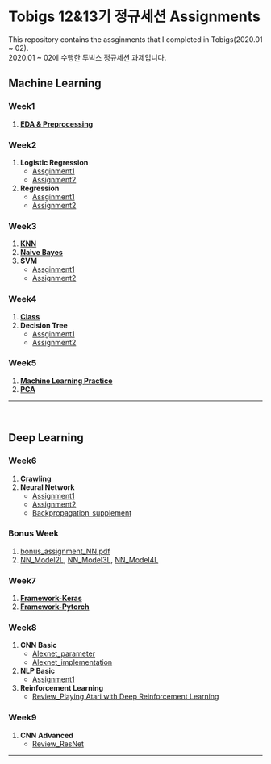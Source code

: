 # Tobigs 12&13기 정규세션 Assignments
  
This repository contains the assginments that I completed in Tobigs(2020.01 ~ 02).  
2020.01 ~ 02에 수행한 투빅스 정규세션 과제입니다.
<br>

## Machine Learning

### Week1
1. [**EDA & Preprocessing**](https://github.com/602-go/Tobigs_2020/blob/master/assignments/week1_EDA%26Preprocessing.ipynb)  

### Week2
1. **Logistic Regression**
    - [Assginment1](https://github.com/602-go/Tobigs_2020/blob/master/assignments/week2_Logistic_Regression1.ipynb)
    - [Assignment2](https://github.com/602-go/Tobigs_2020/blob/master/assignments/week2_Logistic_Regression2.ipynb)
2. **Regression**
    - [Assginment1](https://github.com/602-go/Tobigs_2020/blob/master/assignments/week2_Regression1.ipynb)
    - [Assignment2](https://github.com/602-go/Tobigs_2020/blob/master/assignments/week2_Regression2.ipynb)  

### Week3
1. [**KNN**](https://github.com/602-go/Tobigs_2020/blob/master/assignments/week3_Knn.ipynb)
2. [**Naive Bayes**](https://github.com/602-go/Tobigs_2020/blob/master/assignments/week3_Naive_Bayes.ipynb)
3. **SVM**
    - [Assginment1](https://github.com/602-go/Tobigs_2020/blob/master/assignments/week3_SVM1.ipynb)
    - [Assignment2](https://github.com/602-go/Tobigs_2020/blob/master/assignments/week3_SVM2.ipynb)  

### Week4
1. [**Class**](https://github.com/602-go/Tobigs_2020/blob/master/assignments/week4_Class.ipynb)
2. **Decision Tree**
    - [Assginment1](https://github.com/602-go/Tobigs_2020/blob/master/assignments/week4_Decision_Tree1.ipynb)
    - [Assignment2](https://github.com/602-go/Tobigs_2020/blob/master/assignments/week4_Decision_Tree2.ipynb)  

### Week5
1. [**Machine Learning Practice**](https://github.com/602-go/Tobigs_2020/blob/master/assignments/week5_Machine_Learning.ipynb)
2. [**PCA**](https://github.com/602-go/Tobigs_2020/blob/master/assignments/week5_PCA.ipynb)

---

<br>

## Deep Learning


### Week6
1. [**Crawling**](https://github.com/602-go/Tobigs_2020/blob/master/assignments/week6_Crawling.ipynb)
2. **Neural Network**
    - [Assignment1](https://github.com/602-go/Tobigs_2020/blob/master/assignments/week6_Neural_Network.ipynb)
    - [Assignment2](https://github.com/602-go/Tobigs_2020/blob/master/assignments/week6_Neural_Network.jpg)
    - [Backpropagation_supplement](https://github.com/602-go/Tobigs_2020/blob/master/assignments/week6_Neural_Network_supplement.pdf)  

### Bonus Week
1. [bonus_assignment_NN.pdf](https://github.com/602-go/Tobigs_2020/blob/master/assignments/week6_bonus_assignment_NN.pdf)
2. [NN_Model2L](https://github.com/602-go/Tobigs_2020/blob/master/assignments/week6_bonus_assignment_NN_Model2L.py), [NN_Model3L](https://github.com/602-go/Tobigs_2020/blob/master/assignments/week6_bonus_assignment_NN_Model3L.py), [NN_Model4L](https://github.com/602-go/Tobigs_2020/blob/master/assignments/week6_bonus_assignment_NN_Model4L.py)  

### Week7
1. [**Framework-Keras**](https://github.com/602-go/Tobigs_2020/blob/master/assignments/week7_Framework_Keras.ipynb)
2. [**Framework-Pytorch**](https://github.com/602-go/Tobigs_2020/blob/master/assignments/week7_Framework_Pytorch.ipynb)  

### Week8
1. **CNN Basic**
    - [Alexnet_parameter](https://github.com/602-go/Tobigs_2020/blob/master/assignments/week8_CNN_AlexNet_parameters.ipynb)
    - [Alexnet_implementation](https://github.com/602-go/Tobigs_2020/blob/master/assignments/week8_CNN_AlexNet.ipynb)
2. **NLP Basic**
    - [Assignment1](https://github.com/602-go/Tobigs_2020/blob/master/assignments/week8_NLP_basic.ipynb)
3. **Reinforcement Learning**
    - [Review_Playing Atari with Deep Reinforcement Learning](https://github.com/602-go/Tobigs_2020/blob/master/assignments/week8_Playing%20Atari%20with%20Deep%20Reinforcement%20Learning.pdf)  

### Week9
1. **CNN Advanced**
    - [Review_ResNet](https://github.com/602-go/Tobigs_2020/blob/master/assignments/week9_CNN_Resnet.pdf)



---  


